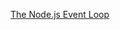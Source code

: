 [The Node.js Event Loop](https://nodejs.org/en/learn/asynchronous-work/event-loop-timers-and-nexttick#the-nodejs-event-loop) 